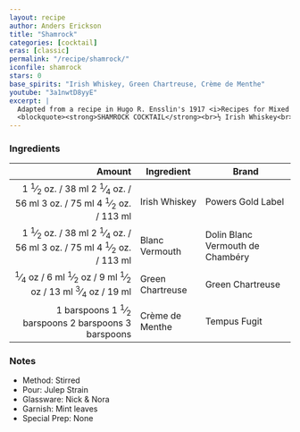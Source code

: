 ```yaml
---
layout: recipe
author: Anders Erickson
title: "Shamrock"
categories: [cocktail]
eras: [classic]
permalink: "/recipe/shamrock/"
iconfile: shamrock
stars: 0
base_spirits: "Irish Whiskey, Green Chartreuse, Crème de Menthe"
youtube: "3a1nwtD8yyE"
excerpt: |
  Adapted from a recipe in Hugo R. Ensslin's 1917 <i>Recipes for Mixed Drinks (2nd Edition)</i>.<br>
  <blockquote><strong>SHAMROCK COCKTAIL</strong><br>½ Irish Whiskey<br>½ French Vermouth<br>3 dashes Chartreuse (green)<br>3 dashes Crème de Menthe<br>Stir well with cracked ice, strain and serve with an olive in the glass.<cite>Hugo R. Ensslin, 1917</cite></blockquote>The Shamrock also notably appears in Harry Craddock's 1930 <i>The Savoy Cocktail Book</i>.<br><blockquote><strong>SHAMROCK COCKTAIL.</strong><br>3 Dashes Green Crème de Menthe.<br>3 Dashes Green Chartreuse.<br>½ French Vermouth.<br>½ Irish Whisky.<br>Shake well and strain into cocktail glass.<cite>Harry Craddock, 1930</cite></blockquote>	
---
```


### Ingredients

|     Amount | Ingredient       | Brand                            |
| ---------: | ---------------- | -------------------------------- |
|    <span class="onex active">1 <sup>1</sup>&frasl;<sub>2</sub> oz.  / 38 ml</span> <span class="onehalfx">2 <sup>1</sup>&frasl;<sub>4</sub> oz.  / 56 ml</span> <span class="twox">3 oz.  / 75 ml</span> <span class="threex">4 <sup>1</sup>&frasl;<sub>2</sub> oz.  / 113 ml</span>| Irish Whiskey    | Powers Gold Label                |
|    <span class="onex active">1 <sup>1</sup>&frasl;<sub>2</sub> oz.  / 38 ml</span> <span class="onehalfx">2 <sup>1</sup>&frasl;<sub>4</sub> oz.  / 56 ml</span> <span class="twox">3 oz.  / 75 ml</span> <span class="threex">4 <sup>1</sup>&frasl;<sub>2</sub> oz.  / 113 ml</span>| Blanc Vermouth   | Dolin Blanc Vermouth de Chambéry |
|    <span class="onex active"> <sup>1</sup>&frasl;<sub>4</sub> oz  / 6 ml</span> <span class="onehalfx"> <sup>1</sup>&frasl;<sub>2</sub> oz  / 9 ml</span> <span class="twox"> <sup>1</sup>&frasl;<sub>2</sub> oz  / 13 ml</span> <span class="threex"> <sup>3</sup>&frasl;<sub>4</sub> oz  / 19 ml</span>| Green Chartreuse | Green Chartreuse                 |
| <span class="onex active">1 barspoons</span> <span class="onehalfx">1 <sup>1</sup>&frasl;<sub>2</sub> barspoons</span> <span class="twox">2 barspoons</span> <span class="threex">3 barspoons</span>| Crème de Menthe  | Tempus Fugit                     |

### Notes

- Method: Stirred
- Pour: Julep Strain
- Glassware: Nick & Nora
- Garnish: Mint leaves
- Special Prep: None

    
<script type="application/ld+json">
{
  "@context": "https://schema.org",
  "@type": "Recipe",
  "author": "{{ page.author }}",
  "description": "{{ page.excerpt | strip_html | replace: '"', "'" }}",
  "image": "{% for ingredient in site.data[page.iconfile].images.ingredient limit: 1 %}{{ ingredient.url }}{% endfor %}",
  "recipeIngredient": [  " 1.5 oz. Irish Whiskey ",
  " 1.5 oz. Blanc Vermouth",
  " 0.25 oz Green Chartreuse",
  "1 barspoon Crème de Menthe "],
  "name": "{{ page.title }}",
  "recipeInstructions": "  {
    '@type': 'HowToStep',
    'text': '- Method: Stirred
'
  },  {
    '@type': 'HowToStep',
    'text': '- Pour: Julep Strain
'
  },  {
    '@type': 'HowToStep',
    'text': '- Glassware: Nick & Nora
'
  },  {
    '@type': 'HowToStep',
    'text': '- Garnish: Mint leaves
'
  },  {
    '@type': 'HowToStep',
    'text': '- Special Prep: None
'
  }",
  "recipeYield": "1 cocktail",
  "recipeCategory": "cocktail",
  "aggregateRating": "{%- if page.stars -%}{%- include stars_metadata.html %} out of 5{% else %}NA{%- endif -%}",
  "recipeCuisine": "global",
  "prepTime": "20 minutes",
  "cookTime": "15 second",
  "keywords": "{{ page.title }}, cocktail, {{ page.eras }}, {%- include category_metadata.html -%}, {%- include spirits_metadata.html -%}",
  "nutrition": "NA"
}
</script>

    